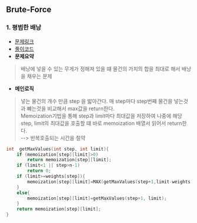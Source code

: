 ## Brute-Force

### 1. 평범한 배낭
- [문제링크](https://www.acmicpc.net/problem/12865)
- [풀이코드](https://github.com/donusKim/Algorithm/blob/master/baekjoon/DP/bj_12865.cpp)
- **문제요약**
> 배낭에 넣을 수 있는 무게가 정해져 있을 떄 물건의 가치의 합을 최대로 해서 배낭을 채우는 문제
- **메인로직** 
> 넣는 물건의 개수 만큼 step 을 밟아간다. 매 step마다 step번쨰 물건을 넣는것과 뺴는것을 비교해서 max값을 return한다.       
Memoization기법을 통해 step과 limit마다 최대값을 저장하여 나중에 해당 step, limit의 최대값을 호출할 떄 바로 memoization 배열서 읽어서 return한다.      
--> 반복호출되는 시간을 절약
```cpp
int  getMaxValues(int step, int limit){
    if (memoization[step][limit]>0)
        return memoization[step][limit];
    if (limit<1 || step>n-1)
        return 0;
    if (limit>=weights[step]){
        memoization[step][limit]=MAX(getMaxValues(step+1,limit-weights[step])+values[step],getMaxValues(step+1, limit));
    }    
    else{
        memoization[step][limit]=getMaxValues(step+1, limit);
    }
    return memoization[step][limit];
}
```
